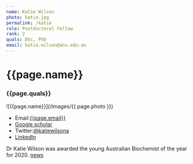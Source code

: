 ```yaml
---
name: Katie Wilson
photo: katie.jpg
permalink: /katie
role: Postdoctoral Fellow
rank: 2
quals: BSc, PhD
email: katie.wilson@anu.edu.au
---
```

# {{page.name}}
### {{page.quals}}


![{{page.name}}](/images/{{ page.photo }})

* Email:[{{page.email}}](mailto:{{page.name}})
* [Google scholar](https://scholar.google.com/citations?user=G9lLIb8AAAAJ)
* Twitter:[@katiewilsona](http://katiewilsona/)
* [LinkedIn](http://linkedin.com/in/katie-wilson-126718bb)

Dr Katie Wilson was awarded the young Australian Biochemist of the year for 2020. [news](/news/2020-12-4-youngbiophysicist)

